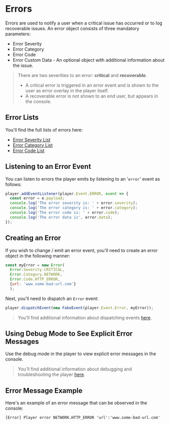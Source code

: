 
# Errors

Errors are used to notify a user when a critical issue has occurred or to log recoverable issues. An error object consists of three mandatory parameters: 

- Error Severity
- Error Category
- Error Code
- Error Custom Data - An optional object with additional information about the issue.

> There are two severities to an error: **critical** and **recoverable**.
> - A critical error is triggered in an error event and is shown to the user as error overlay in the player itself.
> - A recoverable error is not shown to an end user, but appears in the console.

## Error Lists
You'll find the full lists of errors here:
- [Error Severity List](https://github.com/kaltura/playkit-js/blob/master/src/error/severity.js)
- [Error Category List](https://github.com/kaltura/playkit-js/blob/master/src/error/category.js)
- [Error Code List](https://github.com/kaltura/playkit-js/blob/master/src/error/code.js)

## Listening to an Error Event
You can listen to errors the player emits by listening to an '`error`' event as follows:

```javascript
player.addEventListener(player.Event.ERROR, event => {
  const error = e.payload;
  console.log('The error severity is: ' + error.severity);
  console.log('The error category is: ' + error.category);
  console.log('The error code is: ' + error.code);
  console.log('The error data is', error.data);
});
```

## Creating an Error 

If you wish to change / emit an error event, you'll need to create an error object in the following manner:

```javascript
const myError = new Error(
  Error.Severity.CRITICAL, 
  Error.Category.NETWORK,
  Error.Code.HTTP_ERROR,
  {url: 'www.some-bad-url.com'}
  );
```

Next, you'll need to dispatch an `Error` event:
```js
player.dispatchEvent(new FakeEvent(player.Event.Error, myError));
```

> You'll find additional information about dispatching events [here](./events.md).



## Using Debug Mode to See Explicit Error Messages

Use the debug mode in the player to view explicit error messages in the console.

> You'll find additional information about debugging and troubleshooting the player [here](./debugging.md).

## Error Message Example

Here's an example of an error message that can be observed in the console:

    [Error] Player error NETWORK.HTTP_ERROR 'url':'www.some-bad-url.com'


